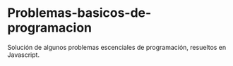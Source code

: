 # Problemas-basicos-de-programacion
Solución de algunos problemas escenciales de programación, resueltos en Javascript.
